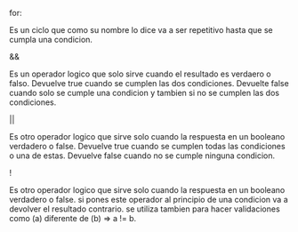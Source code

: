 for:

Es un ciclo que como su nombre lo dice va a ser repetitivo hasta que se cumpla una condicion.

&&

Es un operador logico que solo sirve cuando el resultado es verdaero o falso.
Devuelve true cuando se cumplen las dos condiciones.
Devuelte false cuando solo se cumple una condicion y tambien si no se cumplen las dos condiciones.

||

Es otro operador logico que sirve solo cuando la respuesta en un booleano verdadero o false.
Devuelve true cuando se cumplen todas las condiciones o una de estas.
Devuelve false cuando no se cumple ninguna condicion.

!

Es otro operador logico que sirve solo cuando la respuesta en un booleano verdadero o false.
si pones este operador al principio de una condicion va a devolver el resultado contrario.
se utiliza tambien para hacer validaciones como (a) diferente de (b) => a != b.


